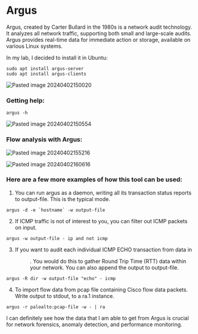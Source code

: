 # Argus

Argus, created by Carter Bullard in the 1980s is a network audit technology. It analyzes all network traffic, supporting both small and large-scale audits. Argus provides real-time data for immediate action or storage, available on various Linux systems.

In my lab, I decided to install it in Ubuntu:
```
sudo apt install argus-server  
sudo apt install argus-clients
```
![Pasted image 20240402150020](https://github.com/lm3nitro/Projects/assets/55665256/77382312-bc0f-4206-a883-967d9db44de0)

### Getting help:
```
argus -h 
```
![Pasted image 20240402150554](https://github.com/lm3nitro/Projects/assets/55665256/c38447ee-365f-42dc-866b-cc011e03d9e5)

### Flow analysis with Argus:

![Pasted image 20240402155216](https://github.com/lm3nitro/Projects/assets/55665256/160f952f-5798-42e5-892e-8ec5064f336b)

![Pasted image 20240402160616](https://github.com/lm3nitro/Projects/assets/55665256/53649c0f-2b1e-4080-8505-0730f9205f96)

### Here are a few more examples of how this tool can be used:

1. You can run argus as a daemon, writing all its transaction status reports to output-file. This is the typical mode.
```
argus -d -e `hostname` -w output-file
```

2. If ICMP traffic is not of interest to you, you can filter out ICMP packets on input.
```
argus -w output-file - ip and not icmp
```

3. If you want to audit each individual ICMP ECHO transaction from data in <dir>. You would do this to gather Round Trip Time (RTT) data within your network. You can also append the output to output-file.
```
argus -R dir -w output-file "echo" - icmp
```
4. To import flow data from pcap file containing Cisco flow data packets. Write output to stdout, to a ra.1 instance.
```
argus -r paloalto:pcap-file -w - | ra 
```
I can definitely see how the data that I am able to get from Argus is crucial for network forensics, anomaly detection, and performance monitoring. 
